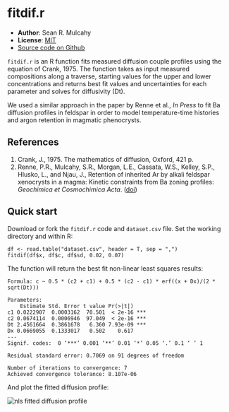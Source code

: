 fitdif.r
=============

- **Author**: Sean R. Mulcahy
- **License**: [MIT](http://www.opensource.org/licenses/mit-license.php)
- [Source code on Github](https://github.com/srmulcahy/fitdif)

`fitdif.r` is an R function fits measured diffusion couple profiles using the equation of Crank, 1975.  The function takes as input measured compositions along a traverse, starting values for the upper and lower concentrations and returns best fit values and uncertainties for each parameter and solves for diffusivity (Dt).

We used a similar approach in the paper by Renne et al., *In Press* to fit Ba diffusion profiles in feldspar in order to model temperature-time histories and argon retention in magmatic phenocrysts.

## References ##
1. Crank, J., 1975. The mathematics of diffusion, Oxford, 421 p.
2. Renne, P.R., Mulcahy, S.R., Morgan, L.E., Cassata, W.S., Kelley, S.P., Hlusko, L., and Njau, J., 
  Retention of inherited Ar by alkali feldspar xenocrysts in a magma: Kinetic constraints from Ba zoning profiles: 
  *Geochimica et Cosmochimica Acta*.
  ([doi](http://dx.doi.org/10.1016/j.gca.2012.06.029))


Quick start
-----------

Download or fork the `fitdif.r` code and `dataset.csv` file. Set the working directory and within R:


	df <- read.table("dataset.csv", header = T, sep = ",")
	fitdif(df$x, df$c, df$sd, 0.02, 0.07)


The function will return the best fit non-linear least squares results:

	Formula: c ~ 0.5 * (c2 + c1) + 0.5 * (c2 - c1) * erf((x + Dx)/(2 * sqrt(Dt)))

	Parameters:
    	Estimate Std. Error t value Pr(>|t|)    
	c1 0.0222907  0.0003162  70.501  < 2e-16 ***
	c2 0.0674114  0.0006946  97.049  < 2e-16 ***
	Dt 2.4561664  0.3861678   6.360 7.93e-09 ***
	Dx 0.0669055  0.1333017   0.502    0.617    
	---
	Signif. codes:  0 ‘***’ 0.001 ‘**’ 0.01 ‘*’ 0.05 ‘.’ 0.1 ‘ ’ 1 

	Residual standard error: 0.7069 on 91 degrees of freedom

	Number of iterations to convergence: 7 
	Achieved convergence tolerance: 8.107e-06


And plot the fitted diffusion profile:

![nls fitted diffusion profile](https://github.com/srmulcahy/fitdif/fitdif.png)
